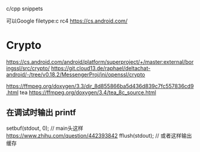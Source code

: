 c/cpp snippets

可以Google  filetype:c rc4
https://cs.android.com/

# Crypto
https://cs.android.com/android/platform/superproject/+/master:external/boringssl/src/crypto/
https://git.cloud13.de/raphael/deltachat-android/-/tree/v0.18.2/MessengerProj/jni/openssl/crypto

https://ffmpeg.org/doxygen/3.3/dir_8d855866ba5d436d839c7fc557836cd9.html
tea https://ffmpeg.org/doxygen/3.4/tea_8c_source.html

## 在调试时输出 printf
setbuf(stdout, 0); // main头这样 https://www.zhihu.com/question/442393842
fflush(stdout); // 或者这样输出缓存